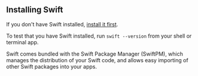 ## Installing Swift

If you don't have Swift installed, [install it first](/install).

To test that you have Swift installed, run `swift --version` from your shell or terminal app.

Swift comes bundled with the Swift Package Manager (SwiftPM), which manages the distribution of your Swift code, and allows easy importing of other Swift packages into your apps.

